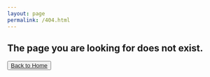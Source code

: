 ```yaml
---
layout: page
permalink: /404.html
---
```

<h2> The page you are looking for does not exist. </h2>

<button class="btn btn-lg btn-default"><a href="/">Back to Home</a></button>
